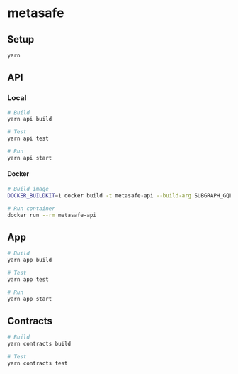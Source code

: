 # metasafe

## Setup

```bash
yarn
```

## API

### Local

```bash
# Build
yarn api build

# Test
yarn api test

# Run
yarn api start
```

#### Docker

```bash
# Build image
DOCKER_BUILDKIT=1 docker build -t metasafe-api --build-arg SUBGRAPH_GQL_URL=$SUBGRAPH_GQL_URL .

# Run container
docker run --rm metasafe-api
```


## App

```bash
# Build
yarn app build

# Test
yarn app test

# Run
yarn app start
```

## Contracts

```bash
# Build
yarn contracts build

# Test
yarn contracts test
```
